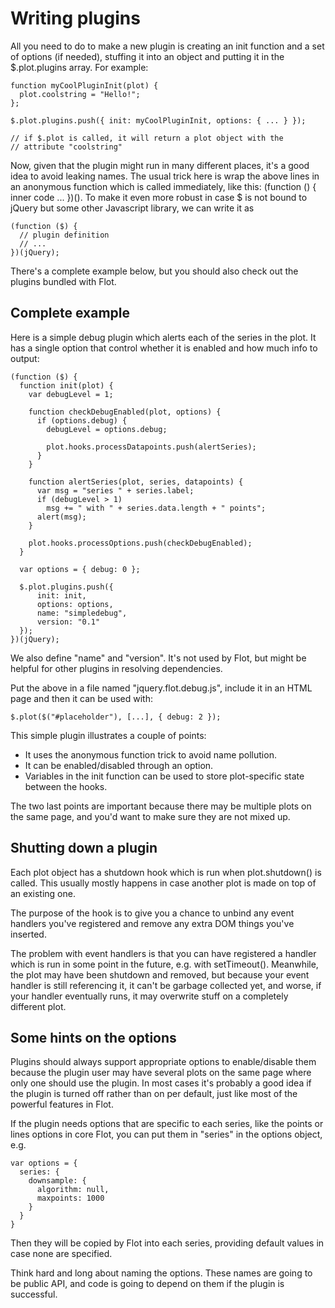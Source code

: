 Writing plugins
===============

All you need to do to make a new plugin is creating an init function
and a set of options (if needed), stuffing it into an object and
putting it in the $.plot.plugins array. For example:

    function myCoolPluginInit(plot) {
      plot.coolstring = "Hello!";
    };

    $.plot.plugins.push({ init: myCoolPluginInit, options: { ... } });

    // if $.plot is called, it will return a plot object with the
    // attribute "coolstring"

Now, given that the plugin might run in many different places, it's
a good idea to avoid leaking names. The usual trick here is wrap the
above lines in an anonymous function which is called immediately, like
this: (function () { inner code ... })(). To make it even more robust
in case $ is not bound to jQuery but some other Javascript library, we
can write it as

    (function ($) {
      // plugin definition
      // ...
    })(jQuery);

There's a complete example below, but you should also check out the
plugins bundled with Flot.


Complete example
----------------
  
Here is a simple debug plugin which alerts each of the series in the
plot. It has a single option that control whether it is enabled and
how much info to output:

    (function ($) {
      function init(plot) {
        var debugLevel = 1;
      
        function checkDebugEnabled(plot, options) {
          if (options.debug) {
            debugLevel = options.debug;
              
            plot.hooks.processDatapoints.push(alertSeries);
          }
        }

        function alertSeries(plot, series, datapoints) {
          var msg = "series " + series.label;
          if (debugLevel > 1)
            msg += " with " + series.data.length + " points";
          alert(msg);
        }
      
        plot.hooks.processOptions.push(checkDebugEnabled);
      }

      var options = { debug: 0 };
      
      $.plot.plugins.push({
          init: init,
          options: options,
          name: "simpledebug",
          version: "0.1"
      });
    })(jQuery);

We also define "name" and "version". It's not used by Flot, but might
be helpful for other plugins in resolving dependencies.
  
Put the above in a file named "jquery.flot.debug.js", include it in an
HTML page and then it can be used with:

    $.plot($("#placeholder"), [...], { debug: 2 });

This simple plugin illustrates a couple of points:

 - It uses the anonymous function trick to avoid name pollution.
 - It can be enabled/disabled through an option.
 - Variables in the init function can be used to store plot-specific
   state between the hooks.

The two last points are important because there may be multiple plots
on the same page, and you'd want to make sure they are not mixed up.


Shutting down a plugin
----------------------

Each plot object has a shutdown hook which is run when plot.shutdown()
is called. This usually mostly happens in case another plot is made on
top of an existing one.

The purpose of the hook is to give you a chance to unbind any event
handlers you've registered and remove any extra DOM things you've
inserted.

The problem with event handlers is that you can have registered a
handler which is run in some point in the future, e.g. with
setTimeout(). Meanwhile, the plot may have been shutdown and removed,
but because your event handler is still referencing it, it can't be
garbage collected yet, and worse, if your handler eventually runs, it
may overwrite stuff on a completely different plot.

 
Some hints on the options
-------------------------
   
Plugins should always support appropriate options to enable/disable
them because the plugin user may have several plots on the same page
where only one should use the plugin. In most cases it's probably a
good idea if the plugin is turned off rather than on per default, just
like most of the powerful features in Flot.

If the plugin needs options that are specific to each series, like the
points or lines options in core Flot, you can put them in "series" in
the options object, e.g.

    var options = {
      series: {
        downsample: {
          algorithm: null,
          maxpoints: 1000
        }
      }
    }

Then they will be copied by Flot into each series, providing default
values in case none are specified.

Think hard and long about naming the options. These names are going to
be public API, and code is going to depend on them if the plugin is
successful.
